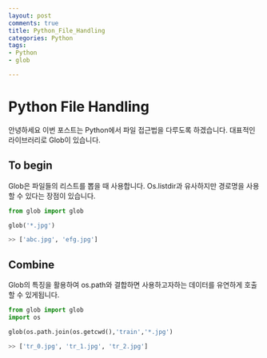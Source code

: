 ```yaml
---
layout: post
comments: true
title: Python_File_Handling
categories: Python
tags:
- Python
- glob

---
```


Python File Handling
=======

안녕하세요 이번 포스트는 Python에서 파일 접근법을 다루도록 하겠습니다. 대표적인 라이브러리로 Glob이 있습니다. 

To begin
-------

Glob은 파일들의 리스트를 뽑을 때 사용합니다. Os.listdir과 유사하지만 경로명을 사용할 수 있다는 장점이 있습니다. 

```python
from glob import glob

glob('*.jpg')

>> ['abc.jpg', 'efg.jpg']
```


Combine
-------

Glob의 특징을 활용하여 os.path와 결합하면 사용하고자하는 데이터를 유연하게 호출할 수 있게됩니다. 

```python
from glob import glob
import os

glob(os.path.join(os.getcwd(),'train','*.jpg')

>> ['tr_0.jpg', 'tr_1.jpg', 'tr_2.jpg']
```

